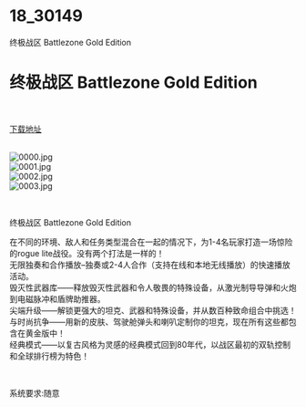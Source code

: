 # 18_30149
终极战区 Battlezone Gold Edition
# 终极战区 Battlezone Gold Edition
 <br/></br>
[下载地址](https://www.switch520.cc/article/30149 "下载地址")
<br/></br>

<p><img title="0000.jpg" src="https://www.switch520.cc/muke_img/2022_04_23_37992a2bec6ed.jpg" alt="0000.jpg"><br>
<img title="0001.jpg" src="https://www.switch520.cc/muke_img/2022_04_23_ea8e8afaa04de.jpg" alt="0001.jpg"><br>
<img title="0002.jpg" src="https://www.switch520.cc/muke_img/2022_04_23_b300d3fb37080.jpg" alt="0002.jpg"><br>
<img title="0003.jpg" src="https://www.switch520.cc/muke_img/2022_04_23_b73cbdf3ed306.jpg" alt="0003.jpg"></p>
<p>&nbsp;</p>
<p>终极战区 Battlezone Gold Edition</p>
<p>在不同的环境、敌人和任务类型混合在一起的情况下，为1-4名玩家打造一场惊险的rogue lite战役。没有两个打法是一样的！<br>
无限独奏和合作播放–独奏或2-4人合作（支持在线和本地无线播放）的快速播放活动。<br>
毁灭性武器库——释放毁灭性武器和令人敬畏的特殊设备，从激光制导导弹和火炮到电磁脉冲和盾牌助推器。<br>
尖端升级——解锁更强大的坦克、武器和特殊设备，并从数百种致命组合中挑选！<br>
与时尚抗争——用新的皮肤、驾驶舱弹头和喇叭定制你的坦克，现在所有这些都包含在黄金版中！<br>
经典模式——以复古风格为灵感的经典模式回到80年代，以战区最初的双轨控制和全球排行榜为特色！</p>
<p>&nbsp;</p>
<p>系统要求:随意</p>



<div id="gtx-trans" style="position: absolute; left: -35px; top: 1368px;">
<div class="gtx-trans-icon"></div>
</div>
<p></p> 
